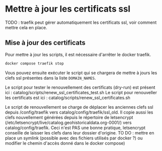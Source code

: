# Mettre à jour les certificats ssl

TODO : traefik peut gérer automatiquement les certificats ssl, voir comment mettre cela en place.

## Mise à jour des certificats

Pour mettre à jour les scripts, il est nécessaire d'arrêter le docker traefik.

```bash
docker compose traefik stop
```

Vous pouvez ensuite exécuter le script qui se chargera de mettre à jours les clefs ssl présentes dans la liste `DOMAIN_NAMES`.

Le script pour tester le renouvellement des certificats (dry-run) est présent ici : catalog/scripts/renew_ssl_certificates_test.sh
Le script pour renouveller les certificats est ici : catalog/scripts/renew_ssl_certificates.sh

Le script de renouvellement se charge de déplacer les anciennes clefs ssl depuis /config/traefik vers catalog/config/traefik/ssl_old.
Il copie aussi les clefs nouvellement générées depuis le répertoire de letsencrypt (/etc/letsencrypt/live/catalog.geohistoricaldata.org-0001/) vers catalog/config/traefik.
Ceci n'est PAS une bonne pratique, letsencrypt conseille de laisser les clefs dans leur dossier d'origine.
TO DO : mettre en place un symlink (possible avec des fichiers utilisés par docker ?) ou modifier le chemin d'accès donné dans le docker compose)